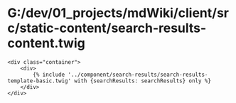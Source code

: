 # G:/dev/01_projects/mdWiki/client/src/static-content/search-results-content.twig
```twig
<div class="container">
    <div>
        {% include '../component/search-results/search-results-template-basic.twig' with {searchResults: searchResults} only %}
    </div>
</div>
 ```